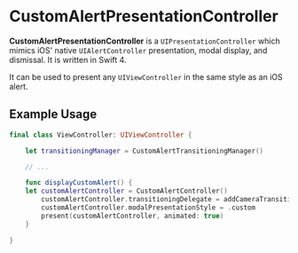 # CustomAlertPresentationController

**CustomAlertPresentationController** is a `UIPresentationController` which mimics iOS' native `UIAlertController` presentation, modal display, and dismissal. It is written in Swift 4.

It can be used to present any `UIViewController` in the same style as an iOS alert.

## Example Usage
```swift
final class ViewController: UIViewController {

	let transitioningManager = CustomAlertTransitioningManager()

	// ... 

	func displayCustomAlert() {
	let customAlertController = CustomAlertController()
        customAlertController.transitioningDelegate = addCameraTransitioningManager
        customAlertController.modalPresentationStyle = .custom
        present(customAlertController, animated: true)
	}

}

```
